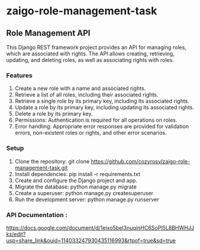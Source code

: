 # zaigo-role-management-task

## Role Management API
This Django REST framework project provides an API for managing roles, which are associated with rights. 
The API allows creating, retrieving, updating, and deleting roles, as well as associating rights with roles.

### Features
1. Create a new role with a name and associated rights. <br>
2. Retrieve a list of all roles, including their associated rights.<br>
3. Retrieve a single role by its primary key, including its associated rights.<br>
4. Update a role by its primary key, including updating its associated rights.<br>
5. Delete a role by its primary key.<br>
6. Permissions: Authentication is required for all operations on roles.<br>
7. Error handling: Appropriate error responses are provided for validation errors, non-existent roles or rights, and other error scenarios.

### Setup
1. Clone the repository: git clone https://github.com/cozyrosy/zaigo-role-management-task.git <br>
2. Install dependencies: pip install -r requirements.txt <br>
3. Create and configure the Django project and app. <br>
4. Migrate the database: python manage.py migrate <br>
5. Create a superuser: python manage.py createsuperuser <br>
6. Run the development server: python manage.py runserver <br>
### API Documentation :
https://docs.google.com/document/d/1eixo5beI3nuqinHC6SoPl5L8BHWHJJks/edit?usp=share_link&ouid=114033247930435116993&rtpof=true&sd=true
       
